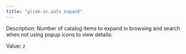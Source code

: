 ```yaml
---
title: "glide.sc.auto_expand"
---
```


Description: Number of catalog items to expand in browsing and search when not using popup icons to view details:

Value: `2`